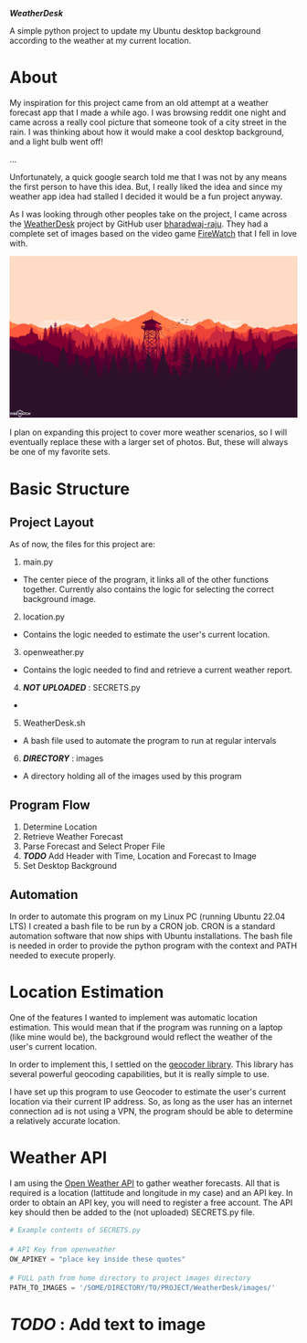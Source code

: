 ***WeatherDesk***

A simple python project to update my Ubuntu desktop background according to the weather at my current location.

# About

My inspiration for this project came from an old attempt at a weather forecast app that I made a while ago. I was browsing reddit one night and came across a really cool picture that someone took of a city street in the rain. I was thinking about how it would make a cool desktop background, and a light bulb went off! 

...

Unfortunately, a quick google search told me that I was not by any means the first person to have this idea. But, I really liked the idea and since my weather app idea had stalled I decided it would be a fun project anyway. 

As I was looking through other peoples take on the project, I came across the [WeatherDesk](https://github.com/bharadwaj-raju/WeatherDesk) project by GitHub user [bharadwaj-raju](https://github.com/bharadwaj-raju). They had a complete set of images based on the video game [FireWatch](https://www.firewatchgame.com/) that I fell in love with. 

![Image for a clear day](/images/day-clear.jpg)

I plan on expanding this project to cover more weather scenarios, so I will eventually replace these with a larger set of photos. But, these will always be one of my favorite sets.

# Basic Structure

## Project Layout

As of now, the files for this project are:
1. main.py
- The center piece of the program, it links all of the other functions together. Currently also contains the logic for selecting the correct background image.
2. location.py
- Contains the logic needed to estimate the user's current location.
3. openweather.py
- Contains the logic needed to find and retrieve a current weather report. 
4. ***NOT UPLOADED*** : SECRETS.py
- 
5. WeatherDesk.sh
- A bash file used to automate the program to run at regular intervals
6. ***DIRECTORY*** : images
- A directory holding all of the images used by this program

## Program Flow

1. Determine Location
2. Retrieve Weather Forecast
3. Parse Forecast and Select Proper File
4. ***TODO*** Add Header with Time, Location and Forecast to Image
5. Set Desktop Background

## Automation

In order to automate this program on my Linux PC (running Ubuntu 22.04 LTS) I created a bash file to be run by a CRON job. CRON is a standard automation software that now ships with Ubuntu installations. The bash file is needed in order to provide the python program with the context and PATH needed to execute properly.

# Location Estimation

One of the features I wanted to implement was automatic location estimation. This would mean that if the program was running on a laptop (like mine would be), the background would reflect the weather of the user's current location.

In order to implement this, I settled on the [geocoder library](https://geocoder.readthedocs.io/api.html). This library has several powerful geocoding capabilities, but it is really simple to use.

I have set up this program to use Geocoder to estimate the user's current location via their current IP address. So, as long as the user has an internet connection ad is not using a VPN, the program should be able to determine a relatively accurate location.

# Weather API

I am using the [Open Weather API](https://openweathermap.org/api) to gather weather forecasts. All that is required is a location (lattitude and longitude in my case) and an API key. In order to obtain an API key, you will need to register a free account. The API key should then be added to the (not uploaded) SECRETS.py file.

```python
# Example contents of SECRETS.py

# API Key from openweather
OW_APIKEY = "place key inside these quotes"

# FULL path from home directory to project images directory
PATH_TO_IMAGES = '/SOME/DIRECTORY/TO/PROJECT/WeatherDesk/images/'
```

# 


# ***TODO*** : Add text to image

